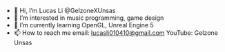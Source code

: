 - 👋 Hi, I’m Lucas Li @GelzoneXUnsas
- 👀 I’m interested in music programming, game design
- 🌱 I’m currently learning OpenGL, Unreal Engine 5
- 📫 How to reach me 
      email: lucasli010410@gmail.com
      YouTube: Gelzone Unsas

<!---
GelzoneXUnsas/GelzoneXUnsas is a ✨ special ✨ repository because its `README.md` (this file) appears on your GitHub profile.
You can click the Preview link to take a look at your changes.
--->
